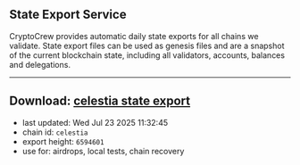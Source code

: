 ## State Export Service
CryptoCrew provides automatic daily state exports for all chains we validate. State export files can be used as genesis files and are a snapshot of the current blockchain state, including all validators, accounts, balances and delegations.

---
**Download: [celestia state export](https://dl-eu2.ccvalidators.com/SERVICE/celestia/celestia_export_6594601.json)**
---

- last updated: Wed Jul 23 2025 11:32:45
- chain id: `celestia`
- export height: `6594601`
- use for: airdrops, local tests, chain recovery
